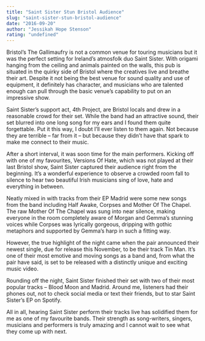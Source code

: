 ```yaml
---
title: "Saint Sister Stun Bristol Audience"
slug: "saint-sister-stun-bristol-audience"
date: "2016-09-20"
author: "Jessikah Hope Stenson"
rating: "undefined"
---
```


Bristol’s The Gallimaufry is not a common venue for touring musicians but it was the perfect setting for Ireland’s atmosfolk duo Saint Sister. With origami hanging from the ceiling and animals painted on the walls, this pub is situated in the quirky side of Bristol where the creatives live and breathe their art. Despite it not being the best venue for sound quality and use of equipment, it definitely has character, and musicians who are talented enough can pull through the basic venue’s capability to put on an impressive show.

Saint Sister’s support act, 4th Project, are Bristol locals and drew in a reasonable crowd for their set. While the band had an attractive sound, their set blurred into one long song for my ears and I found them quite forgettable. Put it this way, I doubt I’ll ever listen to them again. Not because they are terrible – far from it – but because they didn’t have that spark to make me connect to their music.

After a short interval, it was soon time for the main performers. Kicking off with one of my favourites, Versions Of Hate, which was not played at their last Bristol show, Saint Sister captured their audience right from the beginning. It’s a wonderful experience to observe a crowded room fall to silence to hear two beautiful Irish musicians sing of love, hate and everything in between.

Neatly mixed in with tracks from their EP Madrid were some new songs from the band including Half Awake, Corpses and Mother Of The Chapel. The raw Mother Of The Chapel was sung into near silence, making everyone in the room completely aware of Morgan and Gemma’s stunning voices while Corpses was lyrically gorgeous, dripping with gothic metaphors and supported by Gemma’s harp in such a fitting way.

However, the true highlight of the night came when the pair announced their newest single, due for release this November, to be their track Tin Man. It’s one of their most emotive and moving songs as a band and, from what the pair have said, is set to be released with a distinctly unique and exciting music video.

Rounding off the night, Saint Sister finished their set with two of their most popular tracks – Blood Moon and Madrid. Around me, listeners had their phones out, not to check social media or text their friends, but to star Saint Sister’s EP on Spotify.

All in all, hearing Saint Sister perform their tracks live has solidified them for me as one of my favourite bands. Their strength as song-writers, singers, musicians and performers is truly amazing and I cannot wait to see what they come up with next.
